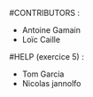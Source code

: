 #CONTRIBUTORS :
- Antoine Gamain
- Loïc Caille

#HELP (exercice 5) :
- Tom Garcia
- Nicolas jannolfo 
